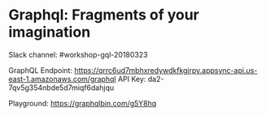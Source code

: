 # Graphql: Fragments of your imagination


Slack channel: #workshop-gql-20180323

GraphQL Endpoint: https://qrrc6ud7mbhxredywdkfkgjrpy.appsync-api.us-east-1.amazonaws.com/graphql
API Key: da2-7qv5g354nbde5d7miqf6dahjqu

Playground: https://graphqlbin.com/g5Y8hq

